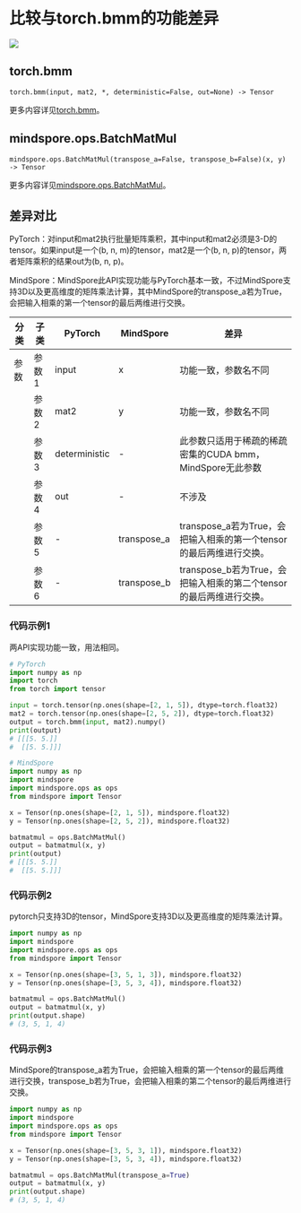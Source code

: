 # 比较与torch.bmm的功能差异

<a href="https://gitee.com/mindspore/docs/blob/master/docs/mindspore/source_zh_cn/note/api_mapping/pytorch_diff/BatchMatMul.md" target="_blank"><img src="https://mindspore-website.obs.cn-north-4.myhuaweicloud.com/website-images/master/resource/_static/logo_source.png"></a>

## torch.bmm

```text
torch.bmm(input, mat2, *, deterministic=False, out=None) -> Tensor
```

更多内容详见[torch.bmm](https://pytorch.org/docs/1.8.1/generated/torch.bmm.html)。

## mindspore.ops.BatchMatMul

```text
mindspore.ops.BatchMatMul(transpose_a=False, transpose_b=False)(x, y) -> Tensor
```

更多内容详见[mindspore.ops.BatchMatMul](https://mindspore.cn/docs/zh-CN/master/api_python/ops/mindspore.ops.BatchMatMul.html)。

## 差异对比

PyTorch：对input和mat2执行批量矩阵乘积，其中input和mat2必须是3-D的tensor。如果input是一个(b, n, m)的tensor，mat2是一个(b, n, p)的tensor，两者矩阵乘积的结果out为(b, n, p)。

MindSpore：MindSpore此API实现功能与PyTorch基本一致，不过MindSpore支持3D以及更高维度的矩阵乘法计算，其中MindSpore的transpose_a若为True，会把输入相乘的第一个tensor的最后两维进行交换。

| 分类 | 子类  | PyTorch       | MindSpore   | 差异                                                         |
| ---- | ----- | ------------- | ----------- | ------------------------------------------------------------ |
| 参数 | 参数1 | input         | x           | 功能一致，参数名不同                                         |
|      | 参数2 | mat2         | y           | 功能一致，参数名不同                                         |
|      | 参数3 | deterministic | -           | 此参数只适用于稀疏的稀疏密集的CUDA bmm，MindSpore无此参数    |
|      | 参数4 | out         | -         | 不涉及                                    |
|      | 参数5 | -             | transpose_a | transpose_a若为True，会把输入相乘的第一个tensor的最后两维进行交换。 |
|      | 参数6 | -             | transpose_b | transpose_b若为True，会把输入相乘的第二个tensor的最后两维进行交换。 |

### 代码示例1

两API实现功能一致，用法相同。

```python
# PyTorch
import numpy as np
import torch
from torch import tensor

input = torch.tensor(np.ones(shape=[2, 1, 5]), dtype=torch.float32)
mat2 = torch.tensor(np.ones(shape=[2, 5, 2]), dtype=torch.float32)
output = torch.bmm(input, mat2).numpy()
print(output)
# [[[5. 5.]]
#  [[5. 5.]]]

# MindSpore
import numpy as np
import mindspore
import mindspore.ops as ops
from mindspore import Tensor

x = Tensor(np.ones(shape=[2, 1, 5]), mindspore.float32)
y = Tensor(np.ones(shape=[2, 5, 2]), mindspore.float32)

batmatmul = ops.BatchMatMul()
output = batmatmul(x, y)
print(output)
# [[[5. 5.]]
#  [[5. 5.]]]
```

### 代码示例2

pytorch只支持3D的tensor，MindSpore支持3D以及更高维度的矩阵乘法计算。

```python
import numpy as np
import mindspore
import mindspore.ops as ops
from mindspore import Tensor

x = Tensor(np.ones(shape=[3, 5, 1, 3]), mindspore.float32)
y = Tensor(np.ones(shape=[3, 5, 3, 4]), mindspore.float32)

batmatmul = ops.BatchMatMul()
output = batmatmul(x, y)
print(output.shape)
# (3, 5, 1, 4)
```

### 代码示例3

MindSpore的transpose_a若为True，会把输入相乘的第一个tensor的最后两维进行交换，transpose_b若为True，会把输入相乘的第二个tensor的最后两维进行交换。

```python
import numpy as np
import mindspore
import mindspore.ops as ops
from mindspore import Tensor

x = Tensor(np.ones(shape=[3, 5, 3, 1]), mindspore.float32)
y = Tensor(np.ones(shape=[3, 5, 3, 4]), mindspore.float32)

batmatmul = ops.BatchMatMul(transpose_a=True)
output = batmatmul(x, y)
print(output.shape)
# (3, 5, 1, 4)
```

